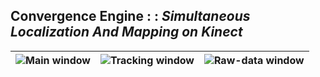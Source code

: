 ## Convergence Engine : : *Simultaneous Localization And Mapping on Kinect*
![Main window](https://github.com/Art-Stea1th/SLAM/blob/master/Screenshots/current-state-main-window.png) | ![Tracking window](https://github.com/Art-Stea1th/SLAM/blob/master/Screenshots/current-state-tracking-window.png) | ![Raw-data window](https://github.com/Art-Stea1th/SLAM/blob/master/Screenshots/current-state-raw-data-window.png)
------------ | ------------- | -------------
